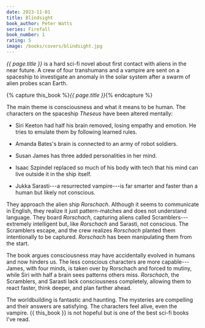 ```yaml
---
date: 2023-11-01
title: Blindsight
book_author: Peter Watts
series: Firefall
book_number: 1
rating: 5
image: /books/covers/blindsight.jpg
---
```


<cite class="book-title">{{ page.title }}</cite> is a hard sci-fi novel about
first contact with aliens in the near future. A crew of four transhumans and a
vampire are sent on a spaceship to investigate an anomaly in the solar system
after a swarm of alien probes scan Earth.

{% capture this_book %}<cite class="book-title">{{ page.title }}</cite>{% endcapture %}

The main theme is consciousness and what it means to be human. The characters
on the spaceship _Theseus_ have been altered mentally:

- Siri Keeton had half his brain removed, losing empathy and emotion. He tries
  to emulate them by following learned rules.
  
- Amanda Bates's brain is connected to an army of robot soldiers.

- Susan James has three added personalities in her mind.

- Isaac Szpindel replaced so much of his body with tech that his mind can live
  outside it in the ship itself.

- Jukka Sarasti---a resurrected vampire---is far smarter and faster than a
  human but likely not conscious.

They approach the alien ship _Rorschach_. Although it seems to communicate in
English, they realize it just pattern-matches and does not understand
language. They board _Rorschach_, capturing aliens called
Scramblers---extremely intelligent but, like _Rorschach_ and Sarasti, not
conscious. The Scramblers escape, and the crew realizes _Rorschach_ planted
them intentionally to be captured. _Rorschach_ has been manipulating them from
the start.

The book argues consciousness may have accidentally evolved in humans and now
hinders us. The less conscious characters are more capable---James, with four
minds, is taken over by Rorschach and forced to mutiny, while Siri with half a
brain sees patterns others miss. _Rorschach_, the Scramblers, and Sarasti lack
consciousness completely, allowing them to react faster, think deeper, and
plan farther ahead.

The worldbuilding is fantastic and haunting. The mysteries are compelling and
their answers are satisfying. The characters feel alive, even the vampire. {{
this_book }} is not hopeful but is one of the best sci-fi books I've read.
